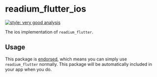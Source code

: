 # readium_flutter_ios

[![style: very good analysis][very_good_analysis_badge]][very_good_analysis_link]

The ios implementation of `readium_flutter`.

## Usage

This package is [endorsed][endorsed_link], which means you can simply use `readium_flutter`
normally. This package will be automatically included in your app when you do.

[endorsed_link]: https://flutter.dev/docs/development/packages-and-plugins/developing-packages#endorsed-federated-plugin
[very_good_analysis_badge]: https://img.shields.io/badge/style-very_good_analysis-B22C89.svg
[very_good_analysis_link]: https://pub.dev/packages/very_good_analysis